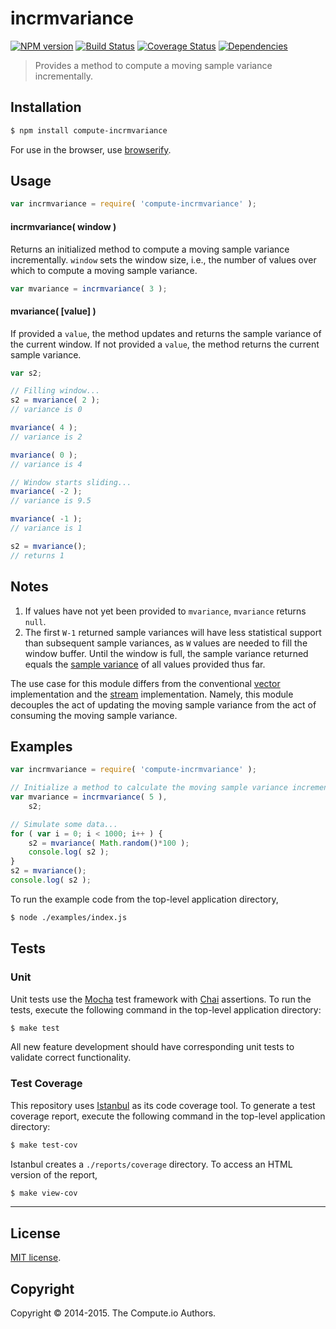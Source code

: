incrmvariance
===
[![NPM version][npm-image]][npm-url] [![Build Status][travis-image]][travis-url] [![Coverage Status][coveralls-image]][coveralls-url] [![Dependencies][dependencies-image]][dependencies-url]

> Provides a method to compute a moving sample variance incrementally.


## Installation

``` bash
$ npm install compute-incrmvariance
```

For use in the browser, use [browserify](https://github.com/substack/node-browserify).


## Usage

``` javascript
var incrmvariance = require( 'compute-incrmvariance' );
```

#### incrmvariance( window )

Returns an initialized method to compute a moving sample variance incrementally. `window` sets the window size, i.e., the number of values over which to compute a moving sample variance.

``` javascript
var mvariance = incrmvariance( 3 );
```

#### mvariance( [value] )

If provided a `value`, the method updates and returns the sample variance of the current window. If not provided a `value`, the method returns the current sample variance.

``` javascript
var s2;

// Filling window...
s2 = mvariance( 2 );
// variance is 0

mvariance( 4 );
// variance is 2

mvariance( 0 );
// variance is 4

// Window starts sliding...
mvariance( -2 );
// variance is 9.5

mvariance( -1 );
// variance is 1

s2 = mvariance();
// returns 1
```


## Notes

1. 	If values have not yet been provided to `mvariance`, `mvariance` returns `null`.
1. 	The first `W-1` returned sample variances will have less statistical support than subsequent sample variances, as `W` values are needed to fill the window buffer. Until the window is full, the sample variance returned equals the [sample variance](https://github.com/compute-io/variance) of all values provided thus far.

The use case for this module differs from the conventional [vector](https://github.com/compute-io/mvariance) implementation and the [stream](https://github.com/flow-io/) implementation. Namely, this module decouples the act of updating the moving sample variance from the act of consuming the moving sample variance.



## Examples

``` javascript
var incrmvariance = require( 'compute-incrmvariance' );

// Initialize a method to calculate the moving sample variance incrementally:
var mvariance = incrmvariance( 5 ),
	s2;

// Simulate some data...
for ( var i = 0; i < 1000; i++ ) {
	s2 = mvariance( Math.random()*100 );
	console.log( s2 );
}
s2 = mvariance();
console.log( s2 );
```

To run the example code from the top-level application directory,

``` bash
$ node ./examples/index.js
```


## Tests

### Unit

Unit tests use the [Mocha](http://mochajs.org/) test framework with [Chai](http://chaijs.com) assertions. To run the tests, execute the following command in the top-level application directory:

``` bash
$ make test
```

All new feature development should have corresponding unit tests to validate correct functionality.


### Test Coverage

This repository uses [Istanbul](https://github.com/gotwarlost/istanbul) as its code coverage tool. To generate a test coverage report, execute the following command in the top-level application directory:

``` bash
$ make test-cov
```

Istanbul creates a `./reports/coverage` directory. To access an HTML version of the report,

``` bash
$ make view-cov
```


---
## License

[MIT license](http://opensource.org/licenses/MIT).


## Copyright

Copyright &copy; 2014-2015. The Compute.io Authors.


[npm-image]: http://img.shields.io/npm/v/compute-incrmvariance.svg
[npm-url]: https://npmjs.org/package/compute-incrmvariance

[travis-image]: http://img.shields.io/travis/compute-io/incrmvariance/master.svg
[travis-url]: https://travis-ci.org/compute-io/incrmvariance

[coveralls-image]: https://img.shields.io/coveralls/compute-io/incrmvariance/master.svg
[coveralls-url]: https://coveralls.io/r/compute-io/incrmvariance?branch=master

[dependencies-image]: http://img.shields.io/david/compute-io/incrmvariance.svg
[dependencies-url]: https://david-dm.org/compute-io/incrmvariance

[dev-dependencies-image]: http://img.shields.io/david/dev/compute-io/incrmvariance.svg
[dev-dependencies-url]: https://david-dm.org/dev/compute-io/incrmvariance

[github-issues-image]: http://img.shields.io/github/issues/compute-io/incrmvariance.svg
[github-issues-url]: https://github.com/compute-io/incrmvariance/issues

